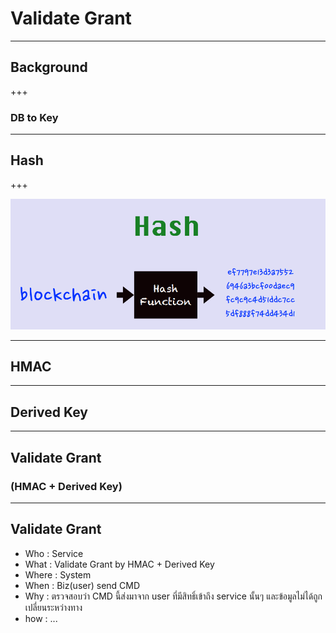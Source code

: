 # Validate **Grant**

---

## Background

+++

### DB to Key

---

## Hash

+++

![](assets/img/HashConcept.PNG)

---

## HMAC

---

## Derived Key

---

## Validate Grant
### (HMAC + Derived Key)

---

## Validate Grant

- Who   : Service
- What  : Validate Grant by HMAC + Derived Key
- Where : System
- When  : Biz(user) send CMD
- Why   : ตรวจสอบว่า CMD นี้ส่งมาจาก user ที่มีสิทธิ์เข้าถึง service นั้นๆ และข้อมูลไม่ได้ถูกเปลี่ยนระหว่างทาง
- how   : ...